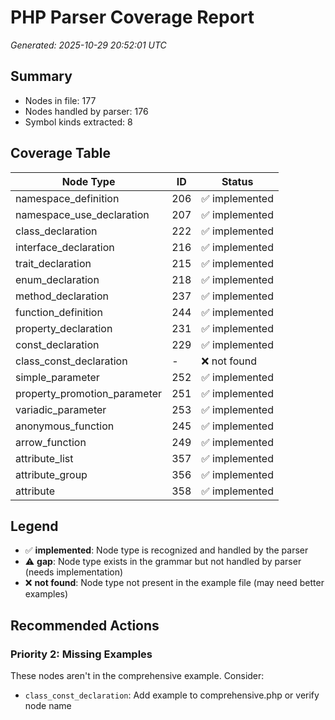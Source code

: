 # PHP Parser Coverage Report

*Generated: 2025-10-29 20:52:01 UTC*

## Summary
- Nodes in file: 177
- Nodes handled by parser: 176
- Symbol kinds extracted: 8

## Coverage Table

| Node Type | ID | Status |
|-----------|-----|--------|
| namespace_definition | 206 | ✅ implemented |
| namespace_use_declaration | 207 | ✅ implemented |
| class_declaration | 222 | ✅ implemented |
| interface_declaration | 216 | ✅ implemented |
| trait_declaration | 215 | ✅ implemented |
| enum_declaration | 218 | ✅ implemented |
| method_declaration | 237 | ✅ implemented |
| function_definition | 244 | ✅ implemented |
| property_declaration | 231 | ✅ implemented |
| const_declaration | 229 | ✅ implemented |
| class_const_declaration | - | ❌ not found |
| simple_parameter | 252 | ✅ implemented |
| property_promotion_parameter | 251 | ✅ implemented |
| variadic_parameter | 253 | ✅ implemented |
| anonymous_function | 245 | ✅ implemented |
| arrow_function | 249 | ✅ implemented |
| attribute_list | 357 | ✅ implemented |
| attribute_group | 356 | ✅ implemented |
| attribute | 358 | ✅ implemented |

## Legend

- ✅ **implemented**: Node type is recognized and handled by the parser
- ⚠️ **gap**: Node type exists in the grammar but not handled by parser (needs implementation)
- ❌ **not found**: Node type not present in the example file (may need better examples)

## Recommended Actions

### Priority 2: Missing Examples
These nodes aren't in the comprehensive example. Consider:

- `class_const_declaration`: Add example to comprehensive.php or verify node name

